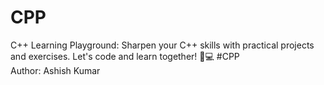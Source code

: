 # CPP
C++ Learning Playground: Sharpen your C++ skills with practical projects and exercises. Let's code and learn together! 🚀💻 #CPP
<br>
Author: Ashish Kumar
